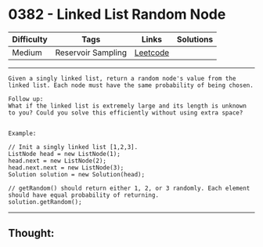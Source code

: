 # 0382 - Linked List Random Node

Difficulty  | Tags | Links | Solutions
----------- | ---- | ----- | -----
Medium | Reservoir Sampling | [Leetcode](https://leetcode.com/problems/linked-list-random-node/description/) |


-----------

```
Given a singly linked list, return a random node's value from the linked list. Each node must have the same probability of being chosen.

Follow up:
What if the linked list is extremely large and its length is unknown to you? Could you solve this efficiently without using extra space?


Example:

// Init a singly linked list [1,2,3].
ListNode head = new ListNode(1);
head.next = new ListNode(2);
head.next.next = new ListNode(3);
Solution solution = new Solution(head);

// getRandom() should return either 1, 2, or 3 randomly. Each element should have equal probability of returning.
solution.getRandom();
```

-----------

## Thought:
